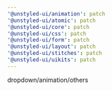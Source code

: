 ```yaml
---
'@unstyled-ui/animation': patch
'@unstyled-ui/atomic': patch
'@unstyled-ui/core': patch
'@unstyled-ui/css': patch
'@unstyled-ui/form': patch
'@unstyled-ui/layout': patch
'@unstyled-ui/stitches': patch
'@unstyled-ui/uikits': patch
---
```


dropdown/animation/others
